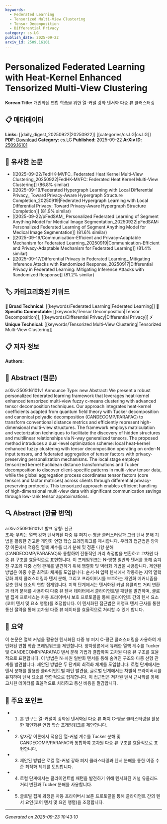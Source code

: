 ```yaml
---
keywords:
  - Federated Learning
  - Tensorized Multi-View Clustering
  - Tensor Decomposition
  - Differential Privacy
category: cs.LG
publish_date: 2025-09-22
arxiv_id: 2509.16101
---
```


<!-- KEYWORD_LINKING_METADATA:
{
  "processed_timestamp": "2025-09-23T10:43:10.820520",
  "vocabulary_version": "1.0",
  "selected_keywords": [
    "Federated Learning",
    "Tensorized Multi-View Clustering",
    "Tensor Decomposition",
    "Differential Privacy"
  ],
  "rejected_keywords": [],
  "similarity_scores": {
    "Federated Learning": 0.78,
    "Tensorized Multi-View Clustering": 0.7,
    "Tensor Decomposition": 0.82,
    "Differential Privacy": 0.77
  },
  "extraction_method": "AI_prompt_based",
  "budget_applied": true,
  "candidates_json": {
    "candidates": [
      {
        "surface": "Personalized Federated Learning",
        "canonical": "Federated Learning",
        "aliases": [
          "Personalized FL"
        ],
        "category": "broad_technical",
        "rationale": "Federated Learning is a key concept that connects to distributed machine learning and privacy-preserving techniques.",
        "novelty_score": 0.45,
        "connectivity_score": 0.85,
        "specificity_score": 0.65,
        "link_intent_score": 0.78
      },
      {
        "surface": "Heat-Kernel Enhanced Tensorized Multi-View Clustering",
        "canonical": "Tensorized Multi-View Clustering",
        "aliases": [
          "Heat-Kernel Clustering"
        ],
        "category": "unique_technical",
        "rationale": "This is a novel approach that combines tensor decomposition with clustering, offering a unique perspective on data analysis.",
        "novelty_score": 0.75,
        "connectivity_score": 0.6,
        "specificity_score": 0.8,
        "link_intent_score": 0.7
      },
      {
        "surface": "Tensor Decomposition",
        "canonical": "Tensor Decomposition",
        "aliases": [
          "Tucker Decomposition",
          "CANDECOMP/PARAFAC"
        ],
        "category": "specific_connectable",
        "rationale": "Tensor Decomposition is crucial for handling high-dimensional data and connects to various machine learning applications.",
        "novelty_score": 0.4,
        "connectivity_score": 0.88,
        "specificity_score": 0.72,
        "link_intent_score": 0.82
      },
      {
        "surface": "Differential Privacy-Preserving Protocols",
        "canonical": "Differential Privacy",
        "aliases": [
          "Privacy-Preserving Protocols"
        ],
        "category": "specific_connectable",
        "rationale": "Differential Privacy is essential for secure data sharing and federated learning, linking to privacy research.",
        "novelty_score": 0.55,
        "connectivity_score": 0.8,
        "specificity_score": 0.78,
        "link_intent_score": 0.77
      }
    ],
    "ban_list_suggestions": [
      "method",
      "approach",
      "framework",
      "technique"
    ]
  },
  "decisions": [
    {
      "candidate_surface": "Personalized Federated Learning",
      "resolved_canonical": "Federated Learning",
      "decision": "linked",
      "scores": {
        "novelty": 0.45,
        "connectivity": 0.85,
        "specificity": 0.65,
        "link_intent": 0.78
      }
    },
    {
      "candidate_surface": "Heat-Kernel Enhanced Tensorized Multi-View Clustering",
      "resolved_canonical": "Tensorized Multi-View Clustering",
      "decision": "linked",
      "scores": {
        "novelty": 0.75,
        "connectivity": 0.6,
        "specificity": 0.8,
        "link_intent": 0.7
      }
    },
    {
      "candidate_surface": "Tensor Decomposition",
      "resolved_canonical": "Tensor Decomposition",
      "decision": "linked",
      "scores": {
        "novelty": 0.4,
        "connectivity": 0.88,
        "specificity": 0.72,
        "link_intent": 0.82
      }
    },
    {
      "candidate_surface": "Differential Privacy-Preserving Protocols",
      "resolved_canonical": "Differential Privacy",
      "decision": "linked",
      "scores": {
        "novelty": 0.55,
        "connectivity": 0.8,
        "specificity": 0.78,
        "link_intent": 0.77
      }
    }
  ]
}
-->

# Personalized Federated Learning with Heat-Kernel Enhanced Tensorized Multi-View Clustering

**Korean Title:** 개인화된 연합 학습을 위한 열-커널 강화 텐서화 다중 뷰 클러스터링

## 📋 메타데이터

**Links**: [[daily_digest_20250922|20250922]] [[categories/cs.LG|cs.LG]]
**PDF**: [Download](https://arxiv.org/pdf/2509.16101.pdf)
**Category**: cs.LG
**Published**: 2025-09-22
**ArXiv ID**: [2509.16101](https://arxiv.org/abs/2509.16101)

## 🔗 유사한 논문
- [[2025-09-22/FedHK-MVFC_ Federated Heat Kernel Multi-View Clustering_20250922|FedHK-MVFC: Federated Heat Kernel Multi-View Clustering]] (86.8% similar)
- [[2025-09-19/Federated Hypergraph Learning with Local Differential Privacy_ Toward Privacy-Aware Hypergraph Structure Completion_20250919|Federated Hypergraph Learning with Local Differential Privacy: Toward Privacy-Aware Hypergraph Structure Completion]] (81.9% similar)
- [[2025-09-22/pFedSAM_ Personalized Federated Learning of Segment Anything Model for Medical Image Segmentation_20250922|pFedSAM: Personalized Federated Learning of Segment Anything Model for Medical Image Segmentation]] (81.6% similar)
- [[2025-09-19/Communication-Efficient and Privacy-Adaptable Mechanism for Federated Learning_20250919|Communication-Efficient and Privacy-Adaptable Mechanism for Federated Learning]] (81.4% similar)
- [[2025-09-17/Differential Privacy in Federated Learning_ Mitigating Inference Attacks with Randomized Response_20250917|Differential Privacy in Federated Learning: Mitigating Inference Attacks with Randomized Response]] (81.2% similar)

## 🏷️ 카테고리화된 키워드
**🧠 Broad Technical**: [[keywords/Federated Learning|Federated Learning]]
**🔗 Specific Connectable**: [[keywords/Tensor Decomposition|Tensor Decomposition]], [[keywords/Differential Privacy|Differential Privacy]]
**⚡ Unique Technical**: [[keywords/Tensorized Multi-View Clustering|Tensorized Multi-View Clustering]]

## 📋 저자 정보

**Authors:** 

## 📄 Abstract (원문)

arXiv:2509.16101v1 Announce Type: new 
Abstract: We present a robust personalized federated learning framework that leverages heat-kernel enhanced tensorized multi-view fuzzy c-means clustering with advanced tensor decomposition techniques. Our approach integrates heat-kernel coefficients adapted from quantum field theory with Tucker decomposition and canonical polyadic decomposition (CANDECOMP/PARAFAC) to transform conventional distance metrics and efficiently represent high-dimensional multi-view structures. The framework employs matriculation and vectorization techniques to facilitate the discovery of hidden structures and multilinear relationships via N-way generalized tensors. The proposed method introduces a dual-level optimization scheme: local heat-kernel enhanced fuzzy clustering with tensor decomposition operating on order-N input tensors, and federated aggregation of tensor factors with privacy-preserving personalization mechanisms. The local stage employs tensorized kernel Euclidean distance transformations and Tucker decomposition to discover client-specific patterns in multi-view tensor data, while the global aggregation process coordinates tensor factors (core tensors and factor matrices) across clients through differential privacy-preserving protocols. This tensorized approach enables efficient handling of high-dimensional multi-view data with significant communication savings through low-rank tensor approximations.

## 🔍 Abstract (한글 번역)

arXiv:2509.16101v1 발표 유형: 신규  
초록: 우리는 열핵 강화 텐서화된 다중 뷰 퍼지 c-평균 클러스터링과 고급 텐서 분해 기법을 활용한 견고한 개인화 연합 학습 프레임워크를 제시합니다. 우리의 접근법은 양자장 이론에서 적응된 열핵 계수를 터커 분해 및 정준 다항 분해(CANDECOMP/PARAFAC)와 통합하여 전통적인 거리 측정법을 변환하고 고차원 다중 뷰 구조를 효율적으로 표현합니다. 이 프레임워크는 N-방향 일반화 텐서를 통해 숨겨진 구조와 다중 선형 관계를 발견하기 위해 행렬화 및 벡터화 기법을 사용합니다. 제안된 방법은 이중 수준 최적화 체계를 도입합니다: 순서-N 입력 텐서에서 작동하는 지역 열핵 강화 퍼지 클러스터링과 텐서 분해, 그리고 프라이버시를 보호하는 개인화 메커니즘을 갖춘 텐서 요소의 연합 집계입니다. 지역 단계에서는 텐서화된 커널 유클리드 거리 변환과 터커 분해를 사용하여 다중 뷰 텐서 데이터에서 클라이언트별 패턴을 발견하며, 글로벌 집계 프로세스는 차등 프라이버시 보호 프로토콜을 통해 클라이언트 간의 텐서 요소(코어 텐서 및 요소 행렬)를 조정합니다. 이 텐서화된 접근법은 저랭크 텐서 근사를 통한 통신 절약을 통해 고차원 다중 뷰 데이터를 효율적으로 처리할 수 있게 합니다.

## 📝 요약

이 논문은 열핵 커널을 활용한 텐서화된 다중 뷰 퍼지 C-평균 클러스터링을 사용하여 개인화된 연합 학습 프레임워크를 제안합니다. 양자장론에서 유래한 열핵 계수를 Tucker 및 CANDECOMP/PARAFAC 텐서 분해 기법과 결합하여 고차원 다중 뷰 구조를 효율적으로 표현합니다. 이 방법은 N-차원 일반화 텐서를 통해 숨겨진 구조와 다중 선형 관계를 발견합니다. 제안된 방법은 두 단계의 최적화 체계를 도입합니다: 로컬 단계에서는 텐서 분해를 활용한 클라이언트별 패턴 발견을, 글로벌 단계에서는 차별적 프라이버시를 유지하며 텐서 요소를 연합적으로 집계합니다. 이 접근법은 저차원 텐서 근사화를 통해 고차원 데이터를 효율적으로 처리하고 통신 비용을 절감합니다.

## 🎯 주요 포인트

- 1. 본 연구는 열-커널이 강화된 텐서화된 다중 뷰 퍼지 C-평균 클러스터링을 활용한 개인화된 연합 학습 프레임워크를 제안합니다.
- 2. 양자장 이론에서 적응된 열-커널 계수를 Tucker 분해 및 CANDECOMP/PARAFAC와 통합하여 고차원 다중 뷰 구조를 효율적으로 표현합니다.
- 3. 제안된 방법은 로컬 열-커널 강화 퍼지 클러스터링과 텐서 분해를 통한 이중 수준 최적화 체계를 도입합니다.
- 4. 로컬 단계에서는 클라이언트별 패턴을 발견하기 위해 텐서화된 커널 유클리드 거리 변환과 Tucker 분해를 사용합니다.
- 5. 글로벌 집계 과정은 차등 프라이버시 보존 프로토콜을 통해 클라이언트 간의 텐서 요인(코어 텐서 및 요인 행렬)을 조정합니다.


---

*Generated on 2025-09-23 10:43:10*